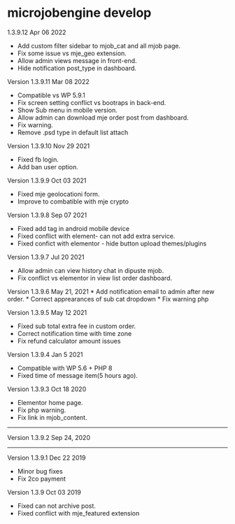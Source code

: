 # microjobengine develop
1.3.9.12
 Apr 06 2022
 * Add custom filter sidebar to mjob_cat and all mjob page.
 * Fix some issue vs mje_geo extension.
 * Allow admin views message in front-end.
 * Hide notification post_type in dashboard.

Version 1.3.9.11
 Mar 08 2022
 * Compatible vs WP 5.9.1
 * Fix screen setting conflict vs bootraps in back-end.
 * Show Sub menu in mobile version.
 * Allow admin can download mje order post from dashboard.
 * Fix warning.
 * Remove .psd type in default list attach

Version 1.3.9.10
 Nov 29 2021
* Fixed fb login.
* Add ban user option.

Version 1.3.9.9
 Oct 03 2021
* Fixed mje geolocationi form.
* Improve to combatible with mje crypto

Version 1.3.9.8
 Sep 07 2021
* Fixed add tag in android mobile device
* Fixed conflict with element- can not add extra service.
* Fixed confict with elementor - hide button upload themes/plugins

Version 1.3.9.7
 Jul 20 2021
* Allow admin can view history chat in dipuste mjob.
* Fix conflict vs elementor in view list order  dashboard.

Version 1.3.9.6
May 21, 2021
	* Add notification email to admin after new order.
	* Correct apprearances of sub cat dropdown
	* Fix warning php

Version 1.3.9.5
May 12 2021
* Fixed sub total extra fee in custom order.
* Correct notification time with time zone
* Fix refund calculator amount issues

Version 1.3.9.4
Jan 5 2021
* Compatible with WP 5.6 + PHP 8
* Fixed time of message item(5 hours ago).


Version 1.3.9.3
Oct 18 2020
* Elementor home page.
* Fix php warning.
* Fix link in mjob_content.
________________________
Version 1.3.9.2
Sep 24, 2020

________________________
Version 1.3.9.1
Dec 22 2019
* Minor bug fixes
* Fix 2co payment

Version 1.3.9
Oct 03 2019
* Fixed can not archive post.
* Fixed conflict with mje_featured extension
